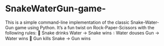 # SnakeWaterGun-game-
This is a simple command-line implementation of the classic Snake-Water-Gun game using Python. It’s a fun twist on Rock-Paper-Scissors with the following rules:  🐍 Snake drinks Water → Snake wins  💧 Water douses Gun → Water wins  🔫 Gun kills Snake → Gun wins
